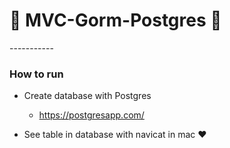 <h1>🙈 MVC-Gorm-Postgres 🙈</h1>
-----------
<h3><strong>How to run </strong></h3>

-   Create database with Postgres

    - https://postgresapp.com/


-   See table in database with navicat in mac  ❤️